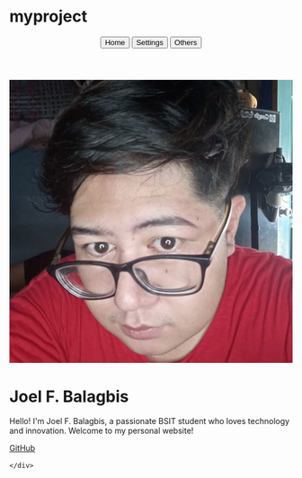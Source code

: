 # myproject
<!DOCTYPE html>
<html lang="en">
<head>
    <meta charset="UTF-8">
    <meta name="viewport" content="width=device-width, initial-scale=1.0">
    <title>About Me</title>
    <link rel="stylesheet" href="styles.css">
</head>
<header>
        <div class="buttons">
            <button onclick="location.href='index.html'">Home</button>
            <button onclick="alert('Settings feature coming soon!')">Settings</button>
            <button onclick="alert('Others feature coming soon!')">Others</button>
        </div>
</header>
<body>
    <div class="container">
        <img src="j.jpg" alt="Profile Picture">
        <h1>Joel F. Balagbis</h1>
        <p>Hello! I'm Joel F. Balagbis, a passionate BSIT student who loves technology and innovation. Welcome to my personal website!</p>
        <div class="social-links">
            <a href="https://github.com/Jbalagbis">GitHub</a> 
        </div>

    </div>
</body>
</html>
